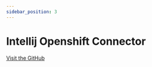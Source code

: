```yaml
---
sidebar_position: 3
---
```


# Intellij Openshift Connector

[Visit the GitHub](https://github.com/redhat-developer/intellij-openshift-connector)